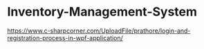 # Inventory-Management-System

https://www.c-sharpcorner.com/UploadFile/prathore/login-and-registration-process-in-wpf-application/
